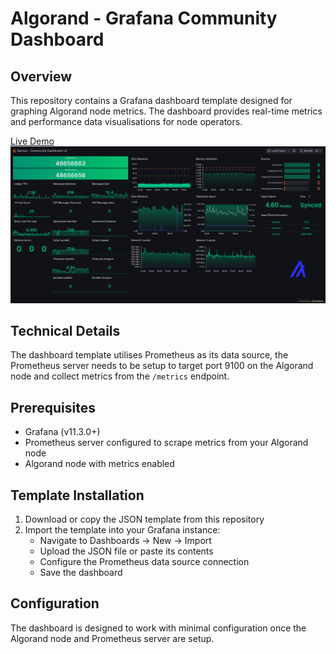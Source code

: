 # Algorand - Grafana Community Dashboard

## Overview
This repository contains a Grafana dashboard template designed for graphing Algorand node metrics.
The dashboard provides real-time metrics and performance data visualisations for node operators.

[Live Demo](https://metrics.algorand.ing/public-dashboards/aea0dfee522a471c8ee4f9dbdf690574)
![Template Screenshot](images/Template-Screenshot.png)

## Technical Details
The dashboard template utilises Prometheus as its data source, the Prometheus server needs to be setup to target port 9100 on the Algorand node and collect metrics from the `/metrics` endpoint.

## Prerequisites
- Grafana (v11.3.0+)
- Prometheus server configured to scrape metrics from your Algorand node
- Algorand node with metrics enabled

## Template Installation
1. Download or copy the JSON template from this repository
2. Import the template into your Grafana instance:
   - Navigate to Dashboards -> New -> Import
   - Upload the JSON file or paste its contents
   - Configure the Prometheus data source connection
   - Save the dashboard

## Configuration
The dashboard is designed to work with minimal configuration once the Algorand node and Prometheus server are setup.
